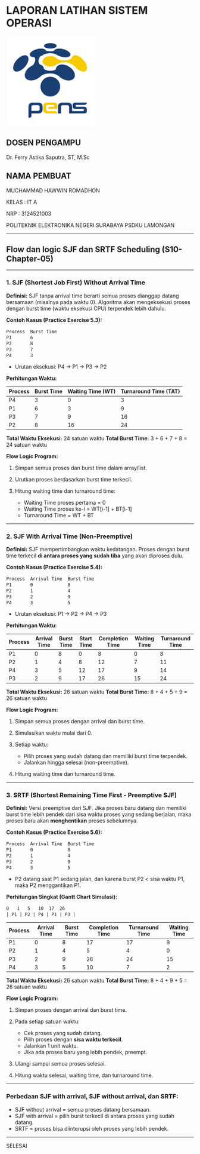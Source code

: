 # LAPORAN LATIHAN SISTEM OPERASI

<img src="pngegg.png" width="240">


## DOSEN PENGAMPU
Dr. Ferry Astika Saputra, ST, M.Sc

## NAMA PEMBUAT
MUCHAMMAD HAWWIN ROMADHON

KELAS : IT A

NRP : 3124521003

POLITEKNIK ELEKTRONIKA NEGERI SURABAYA PSDKU LAMONGAN

---

## Flow dan logic SJF dan SRTF Scheduling (S10-Chapter-05)

---

### 1. SJF (Shortest Job First) Without Arrival Time

**Definisi:**
SJF tanpa arrival time berarti semua proses dianggap datang bersamaan (misalnya pada waktu 0). Algoritma akan mengeksekusi proses dengan burst time (waktu eksekusi CPU) terpendek lebih dahulu.

**Contoh Kasus (Practice Exercise 5.3):**

```
Process  Burst Time
P1       6
P2       8
P3       7
P4       3
```

* Urutan eksekusi: P4 → P1 → P3 → P2

**Perhitungan Waktu:**

| Process | Burst Time | Waiting Time (WT) | Turnaround Time (TAT) |
| ------- | ---------- | ----------------- | --------------------- |
| P4      | 3          | 0                 | 3                     |
| P1      | 6          | 3                 | 9                     |
| P3      | 7          | 9                 | 16                    |
| P2      | 8          | 16                | 24                    |

**Total Waktu Eksekusi:** 24 satuan waktu
**Total Burst Time:** 3 + 6 + 7 + 8 = 24 satuan waktu

**Flow Logic Program:**

1. Simpan semua proses dan burst time dalam array/list.
2. Urutkan proses berdasarkan burst time terkecil.
3. Hitung waiting time dan turnaround time:

   * Waiting Time proses pertama = 0
   * Waiting Time proses ke-i = WT\[i-1] + BT\[i-1]
   * Turnaround Time = WT + BT

---

### 2. SJF With Arrival Time (Non-Preemptive)

**Definisi:**
SJF mempertimbangkan waktu kedatangan. Proses dengan burst time terkecil **di antara proses yang sudah tiba** yang akan diproses dulu.

**Contoh Kasus (Practice Exercise 5.4):**

```
Process  Arrival Time  Burst Time
P1       0             8
P2       1             4
P3       2             9
P4       3             5
```

* Urutan eksekusi: P1 → P2 → P4 → P3

**Perhitungan Waktu:**

| Process | Arrival Time | Burst Time | Start Time | Completion Time | Waiting Time | Turnaround Time |
| ------- | ------------ | ---------- | ---------- | --------------- | ------------ | --------------- |
| P1      | 0            | 8          | 0          | 8               | 0            | 8               |
| P2      | 1            | 4          | 8          | 12              | 7            | 11              |
| P4      | 3            | 5          | 12         | 17              | 9            | 14              |
| P3      | 2            | 9          | 17         | 26              | 15           | 24              |

**Total Waktu Eksekusi:** 26 satuan waktu
**Total Burst Time:** 8 + 4 + 5 + 9 = 26 satuan waktu

**Flow Logic Program:**

1. Simpan semua proses dengan arrival dan burst time.
2. Simulasikan waktu mulai dari 0.
3. Setiap waktu:

   * Pilih proses yang sudah datang dan memiliki burst time terpendek.
   * Jalankan hingga selesai (non-preemptive).
4. Hitung waiting time dan turnaround time.

---

### 3. SRTF (Shortest Remaining Time First - Preemptive SJF)

**Definisi:**
Versi preemptive dari SJF. Jika proses baru datang dan memiliki burst time lebih pendek dari sisa waktu proses yang sedang berjalan, maka proses baru akan **menghentikan** proses sebelumnya.

**Contoh Kasus (Practice Exercise 5.6):**

```
Process  Arrival Time  Burst Time
P1       0             8
P2       1             4
P3       2             9
P4       3             5
```

* P2 datang saat P1 sedang jalan, dan karena burst P2 < sisa waktu P1, maka P2 menggantikan P1.

**Perhitungan Singkat (Gantt Chart Simulasi):**

```
0   1   5   10  17  26
| P1 | P2 | P4 | P1 | P3 |
```

| Process | Arrival Time | Burst Time | Completion Time | Turnaround Time | Waiting Time |
| ------- | ------------ | ---------- | --------------- | --------------- | ------------ |
| P1      | 0            | 8          | 17              | 17              | 9            |
| P2      | 1            | 4          | 5               | 4               | 0            |
| P3      | 2            | 9          | 26              | 24              | 15           |
| P4      | 3            | 5          | 10              | 7               | 2            |

**Total Waktu Eksekusi:** 26 satuan waktu
**Total Burst Time:** 8 + 4 + 9 + 5 = 26 satuan waktu

**Flow Logic Program:**

1. Simpan proses dengan arrival dan burst time.
2. Pada setiap satuan waktu:

   * Cek proses yang sudah datang.
   * Pilih proses dengan **sisa waktu terkecil**.
   * Jalankan 1 unit waktu.
   * Jika ada proses baru yang lebih pendek, preempt.
3. Ulangi sampai semua proses selesai.
4. Hitung waktu selesai, waiting time, dan turnaround time.

---

### Perbedaan SJF with arrival, SJF without arrival, dan SRTF:

  * SJF without arrival = semua proses datang bersamaan.
  * SJF with arrival = pilih burst terkecil di antara proses yang sudah datang.
  * SRTF = proses bisa diinterupsi oleh proses yang lebih pendek.

---

SELESAI
